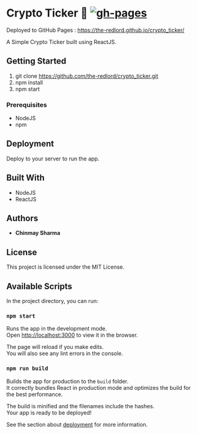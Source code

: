 # Crypto Ticker :rocket: [![gh-pages](https://img.shields.io/badge/gh--pages-deployed-blue?logo=github)](https://the-redlord.github.io/crypto_ticker/)

Deployed to GitHub Pages : https://the-redlord.github.io/crypto_ticker/

A Simple Crypto Ticker built using ReactJS.

## Getting Started

1. git clone https://github.com/the-redlord/crypto_ticker.git
2. npm install
4. npm start

### Prerequisites

* NodeJS
* npm

## Deployment

Deploy to your server to run the app. 

## Built With

* NodeJS
* ReactJS

## Authors

* **Chinmay Sharma**

## License

This project is licensed under the MIT License.

## Available Scripts

In the project directory, you can run:

### `npm start`

Runs the app in the development mode.<br />
Open [http://localhost:3000](http://localhost:3000) to view it in the browser.

The page will reload if you make edits.<br />
You will also see any lint errors in the console.

### `npm run build`

Builds the app for production to the `build` folder.<br />
It correctly bundles React in production mode and optimizes the build for the best performance.

The build is minified and the filenames include the hashes.<br />
Your app is ready to be deployed!

See the section about [deployment](https://facebook.github.io/create-react-app/docs/deployment) for more information.
